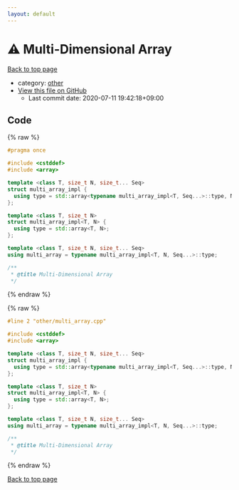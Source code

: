 ```yaml
---
layout: default
---
```


<!-- mathjax config similar to math.stackexchange -->
<script type="text/javascript" async
  src="https://cdnjs.cloudflare.com/ajax/libs/mathjax/2.7.5/MathJax.js?config=TeX-MML-AM_CHTML">
</script>
<script type="text/x-mathjax-config">
  MathJax.Hub.Config({
    TeX: { equationNumbers: { autoNumber: "AMS" }},
    tex2jax: {
      inlineMath: [ ['$','$'] ],
      processEscapes: true
    },
    "HTML-CSS": { matchFontHeight: false },
    displayAlign: "left",
    displayIndent: "2em"
  });
</script>

<script type="text/javascript" src="https://cdnjs.cloudflare.com/ajax/libs/jquery/3.4.1/jquery.min.js"></script>
<script src="https://cdn.jsdelivr.net/npm/jquery-balloon-js@1.1.2/jquery.balloon.min.js" integrity="sha256-ZEYs9VrgAeNuPvs15E39OsyOJaIkXEEt10fzxJ20+2I=" crossorigin="anonymous"></script>
<script type="text/javascript" src="../../assets/js/copy-button.js"></script>
<link rel="stylesheet" href="../../assets/css/copy-button.css" />


# :warning: Multi-Dimensional Array

<a href="../../index.html">Back to top page</a>

* category: <a href="../../index.html#795f3202b17cb6bc3d4b771d8c6c9eaf">other</a>
* <a href="{{ site.github.repository_url }}/blob/master/other/multi_array.cpp">View this file on GitHub</a>
    - Last commit date: 2020-07-11 19:42:18+09:00




## Code

<a id="unbundled"></a>
{% raw %}
```cpp
#pragma once

#include <cstddef>
#include <array>

template <class T, size_t N, size_t... Seq>
struct multi_array_impl {
  using type = std::array<typename multi_array_impl<T, Seq...>::type, N>;
};

template <class T, size_t N>
struct multi_array_impl<T, N> {
  using type = std::array<T, N>;
};

template <class T, size_t N, size_t... Seq>
using multi_array = typename multi_array_impl<T, N, Seq...>::type; 

/**
 * @title Multi-Dimensional Array
 */
```
{% endraw %}

<a id="bundled"></a>
{% raw %}
```cpp
#line 2 "other/multi_array.cpp"

#include <cstddef>
#include <array>

template <class T, size_t N, size_t... Seq>
struct multi_array_impl {
  using type = std::array<typename multi_array_impl<T, Seq...>::type, N>;
};

template <class T, size_t N>
struct multi_array_impl<T, N> {
  using type = std::array<T, N>;
};

template <class T, size_t N, size_t... Seq>
using multi_array = typename multi_array_impl<T, N, Seq...>::type; 

/**
 * @title Multi-Dimensional Array
 */

```
{% endraw %}

<a href="../../index.html">Back to top page</a>

